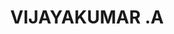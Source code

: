 ---
title: VIJAYAKUMAR .A
template: faculty
hod: false
teaching: false
qualification: ITI, Diploma
department: eee
departmentFullName: Electrical and Electronics Engineering
image: ./vijayakumar-photo.jpg
designation: Trade Instructor Gr-II
dateOfJoining: 01/07/2013
dateOfJoiningCape: 01/07/2010
mobileNumber: 8281019040
mailid: vsvijayakumar11@gmail.com
---